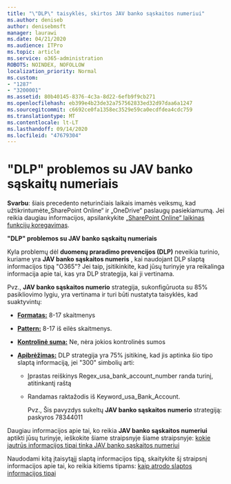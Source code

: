 ```yaml
---
title: "\"DLP\" taisyklės, skirtos JAV banko sąskaitos numeriui"
ms.author: deniseb
author: denisebmsft
manager: laurawi
ms.date: 04/21/2020
ms.audience: ITPro
ms.topic: article
ms.service: o365-administration
ROBOTS: NOINDEX, NOFOLLOW
localization_priority: Normal
ms.custom:
- "1287"
- "3200001"
ms.assetid: 80b40145-8376-4c3a-8d22-6efb9f9cb271
ms.openlocfilehash: eb399e4b23de32a757562833ed32d97daa6a1247
ms.sourcegitcommit: c6692ce0fa1358ec3529e59ca0ecdfdea4cdc759
ms.translationtype: MT
ms.contentlocale: lt-LT
ms.lasthandoff: 09/14/2020
ms.locfileid: "47679304"
---
```

# <a name="dlp-issues-with-us-bank-account-numbers"></a>"DLP" problemos su JAV banko sąskaitų numeriais

**Svarbu**: šiais precedento neturinčiais laikais imamės veiksmų, kad užtikrintumėte„SharePoint Online“ ir „OneDrive“ paslaugų pasiekiamumą. Jei reikia daugiau informacijos, apsilankykite [„SharePoint Online“ laikinas funkcijų koregavimas](https://aka.ms/ODSPAdjustments).

**"DLP" problemos su JAV banko sąskaitų numeriais**

Kyla problemų dėl **duomenų praradimo prevencijos (DLP)** neveikia turinio, kuriame yra **JAV banko sąskaitos numeris** , kai naudojant DLP slaptą informacijos tipą "O365"? Jei taip, įsitikinkite, kad jūsų turinyje yra reikalinga informacija apie tai, kas yra DLP strategija, kai ji vertinama.
  
Pvz., **JAV banko sąskaitos numerio** strategija, sukonfigūruota su 85% pasikliovimo lygiu, yra vertinama ir turi būti nustatyta taisyklės, kad suaktyvintų:
  
- **[Formatas:](https://docs.microsoft.com/microsoft-365/compliance/sensitive-information-type-entity-definitions#format-77)** 8-17 skaitmenys

- **[Pattern:](https://docs.microsoft.com/microsoft-365/compliance/sensitive-information-type-entity-definitions#pattern-77)** 8-17 iš eilės skaitmenys.

- **[Kontrolinė suma:](https://docs.microsoft.com/microsoft-365/compliance/sensitive-information-type-entity-definitions#checksum-76)** Ne, nėra jokios kontrolinės sumos

- **[Apibrėžimas:](https://docs.microsoft.com/microsoft-365/compliance/sensitive-information-type-entity-definitions)** DLP strategija yra 75% įsitikinę, kad jis aptinka šio tipo slaptą informaciją, jei "300" simbolių arti:

  - Įprastas reiškinys Regex_usa_bank_account_number randa turinį, atitinkantį raštą

  - Randamas raktažodis iš Keyword_usa_Bank_Account.

    Pvz., Šis pavyzdys sukeltų **JAV banko sąskaitos numerio** strategiją: paskyros 78344011

Daugiau informacijos apie tai, ko reikia **JAV banko sąskaitos numeriui** aptikti jūsų turinyje, ieškokite šiame straipsnyje šiame straipsnyje: [kokie jautrūs informacijos tipai tinka JAV banko sąskaitos numeriui](https://docs.microsoft.com/microsoft-365/compliance/sensitive-information-type-entity-definitions#us-bank-account-number)
  
Naudodami kitą įtaisytąjį slaptą informacijos tipą, skaitykite šį straipsnį informacijos apie tai, ko reikia kitiems tipams: [kaip atrodo slaptos informacijos tipai](https://docs.microsoft.com/microsoft-365/compliance/sensitive-information-type-entity-definitions)
  